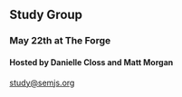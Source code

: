 ##  Study Group
### May 22th at The Forge
#### Hosted by Danielle Closs and Matt Morgan

study@semjs.org